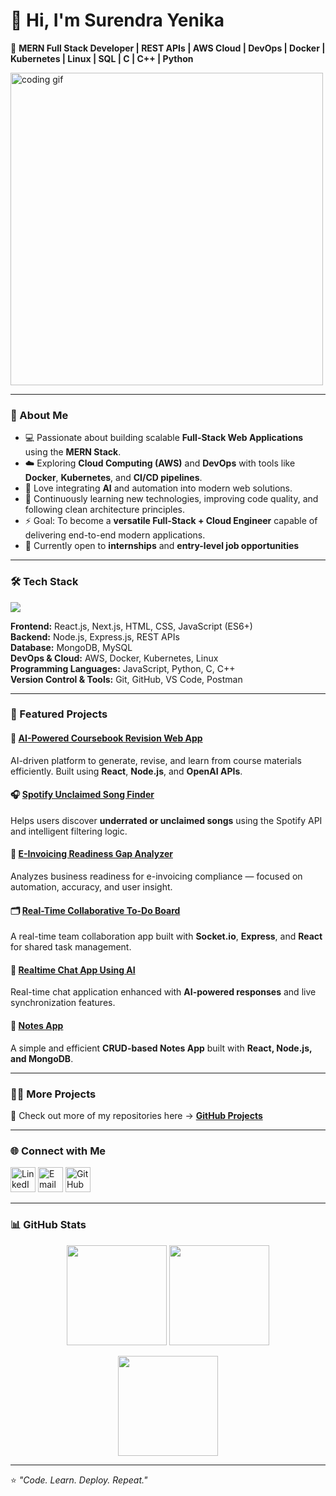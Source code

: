 # 👋 Hi, I'm Surendra Yenika  

🚀 **MERN Full Stack Developer | REST APIs | AWS Cloud | DevOps | Docker | Kubernetes | Linux | SQL | C | C++ | Python**


<img src="https://media.giphy.com/media/qgQUggAC3Pfv687qPC/giphy.gif" width="500" alt="coding gif"/>

---

### 🧠 About Me
- 💻 Passionate about building scalable **Full-Stack Web Applications** using the **MERN Stack**.  
- ☁️ Exploring **Cloud Computing (AWS)** and **DevOps** with tools like **Docker**, **Kubernetes**, and **CI/CD pipelines**.  
- 🤖 Love integrating **AI** and automation into modern web solutions.  
- 🌱 Continuously learning new technologies, improving code quality, and following clean architecture principles.  
- ⚡ Goal: To become a **versatile Full-Stack + Cloud Engineer** capable of delivering end-to-end modern applications.
- 📌 Currently open to **internships** and **entry-level job opportunities** 

---

### 🛠️ Tech Stack  

<p align="left">
  <img src="https://skillicons.dev/icons?i=react,nextjs,nodejs,express,mongodb,aws,docker,kubernetes,linux,git,github,html,css,js,ts,python,c,cpp,mysql,vscode,postman" />
</p>

**Frontend:** React.js, Next.js, HTML, CSS, JavaScript (ES6+)  
**Backend:** Node.js, Express.js, REST APIs  
**Database:** MongoDB, MySQL  
**DevOps & Cloud:** AWS, Docker, Kubernetes, Linux  
**Programming Languages:** JavaScript, Python, C, C++  
**Version Control & Tools:** Git, GitHub, VS Code, Postman  

---

### 🚀 Featured Projects  

#### 🧠 [AI-Powered Coursebook Revision Web App](https://github.com/surendra123-ops/AI-Powered-Coursebook-Revision-Web-App)
AI-driven platform to generate, revise, and learn from course materials efficiently. Built using **React**, **Node.js**, and **OpenAI APIs**.

#### 🎧 [Spotify Unclaimed Song Finder](https://github.com/surendra123-ops/Spotify-Unclaimed-Song-Finder)
Helps users discover **underrated or unclaimed songs** using the Spotify API and intelligent filtering logic.

#### 💼 [E-Invoicing Readiness Gap Analyzer](https://github.com/surendra123-ops/E-Invoicing-Readiness-Gap-Analyzer)
Analyzes business readiness for e-invoicing compliance — focused on automation, accuracy, and user insight.

#### 🗂️ [Real-Time Collaborative To-Do Board](https://github.com/surendra123-ops/Real-Time-Collaborative-To-Do-Board)
A real-time team collaboration app built with **Socket.io**, **Express**, and **React** for shared task management.

#### 💬 [Realtime Chat App Using AI](https://github.com/surendra123-ops/RealTimeChatAppUsingAI)
Real-time chat application enhanced with **AI-powered responses** and live synchronization features.

#### 📝 [Notes App](https://github.com/surendra123-ops/notes-app)
A simple and efficient **CRUD-based Notes App** built with **React, Node.js, and MongoDB**.

---

### 🧑‍💻 More Projects
🔗 Check out more of my repositories here → [**GitHub Projects**](https://github.com/surendra123-ops?tab=repositories)

---

### 🌐 Connect with Me  

<p align="left">
  <a href="https://linkedin.com/in/surendrayenika" target="_blank"><img src="https://skillicons.dev/icons?i=linkedin" width="40" height="40" alt="LinkedIn"/></a>
  <a href="mailto:surendrayenika@gmail.com"><img src="https://cdn.jsdelivr.net/gh/devicons/devicon/icons/google/google-original.svg" width="40" height="40" alt="Email"/></a>
  <a href="https://github.com/surendra123-ops" target="_blank"><img src="https://skillicons.dev/icons?i=github" width="40" height="40" alt="GitHub"/></a>
</p>

---

### 📊 GitHub Stats  

<p align="center">
  <img src="https://github-readme-stats.vercel.app/api?username=surendra123-ops&show_icons=true&theme=react&count_private=true&hide=stars" height="160px"/>
  <img src="https://github-readme-stats.vercel.app/api/top-langs/?username=surendra123-ops&layout=compact&theme=react&hide=stars" height="160px"/>
</p>

<p align="center">
  <img src="https://github-readme-streak-stats.herokuapp.com/?user=surendra123-ops&theme=react" height="160px"/>
</p>

---

⭐ *"Code. Learn. Deploy. Repeat."*  
